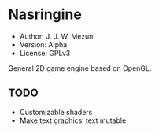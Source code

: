 # Nasringine

* Author: J. J. W. Mezun
* Version: Alpha
* License: GPLv3

General 2D game engine based on OpenGL.

## TODO

* Customizable shaders
* Make text graphics’ text mutable